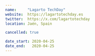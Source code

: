 ```yaml
---
name:     "Lagarto TechDay"
website:  https://lagartotechday.es
twitter:  https://x.com/lagartotechday
location: Jaén, Spain

cancelled: true

date_start: 2020-04-25
date_end:   2020-04-25
---
```

